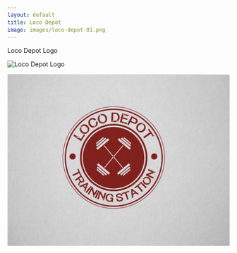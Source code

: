 ```yaml
---
layout: default
title: Loco Depot
image: images/loco-depot-01.png
---
```

Loco Depot Logo

![Loco Depot Logo](images/logo-depot-01.png)

![Loco Depot Logo 2](images/loco-depot-02.png)
